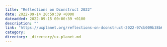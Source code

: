 ```yaml
---
title: "Reflections on Dconstruct 2022"
date: 2022-09-14 20:59:39 +0000
dateadded: 2022-09-15 00:00:39 +0100
description: ""
link: "https://uxplanet.org/reflections-on-dconstruct-2022-97cb009b38b6?source=rss----819cc2aaeee0---4"
category:
directory: _directory/ux-planet.md
---
```

